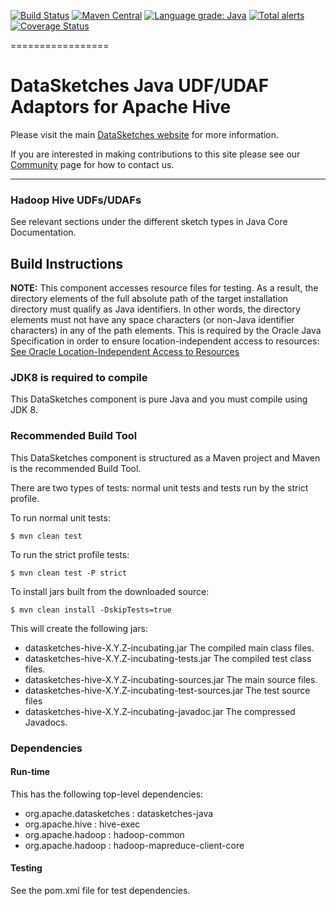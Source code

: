<!--
    Licensed to the Apache Software Foundation (ASF) under one
    or more contributor license agreements.  See the NOTICE file
    distributed with this work for additional information
    regarding copyright ownership.  The ASF licenses this file
    to you under the Apache License, Version 2.0 (the
    "License"); you may not use this file except in compliance
    with the License.  You may obtain a copy of the License at

      http://www.apache.org/licenses/LICENSE-2.0

    Unless required by applicable law or agreed to in writing,
    software distributed under the License is distributed on an
    "AS IS" BASIS, WITHOUT WARRANTIES OR CONDITIONS OF ANY
    KIND, either express or implied.  See the License for the
    specific language governing permissions and limitations
    under the License.
-->

[![Build Status](https://travis-ci.org/apache/datasketches-hive.svg?branch=master)](https://travis-ci.org/apache/datasketches-hive)
[![Maven Central](https://maven-badges.herokuapp.com/maven-central/org.apache.datasketches/datasketches-hive/badge.svg)](https://maven-badges.herokuapp.com/maven-central/org.apache.datasketches/datasketches-hive)
[![Language grade: Java](https://img.shields.io/lgtm/grade/java/g/apache/datasketches-hive.svg?logo=lgtm&logoWidth=18)](https://lgtm.com/projects/g/apache/datasketches-hive/context:java)
[![Total alerts](https://img.shields.io/lgtm/alerts/g/apache/datasketches-hive.svg?logo=lgtm&logoWidth=18)](https://lgtm.com/projects/g/apache/datasketches-hive/alerts/)
[![Coverage Status](https://coveralls.io/repos/github/apache/datasketches-hive/badge.svg?branch=master&service=github)](https://coveralls.io/github/apache/datasketches-hive?branch=master)

=================

# DataSketches Java UDF/UDAF Adaptors for Apache Hive 

Please visit the main [DataSketches website](https://datasketches.apache.org) for more information. 

If you are interested in making contributions to this site please see our [Community](https://datasketches.apache.org/docs/Community/) page for how to contact us.

---

### Hadoop Hive UDFs/UDAFs
See relevant sections under the different sketch types in Java Core Documentation.

## Build Instructions
__NOTE:__ This component accesses resource files for testing. As a result, the directory elements of the full absolute path of the target installation directory must qualify as Java identifiers. In other words, the directory elements must not have any space characters (or non-Java identifier characters) in any of the path elements. This is required by the Oracle Java Specification in order to ensure location-independent access to resources: [See Oracle Location-Independent Access to Resources](https://docs.oracle.com/javase/8/docs/technotes/guides/lang/resources.html)

### JDK8 is required to compile
This DataSketches component is pure Java and you must compile using JDK 8.

### Recommended Build Tool
This DataSketches component is structured as a Maven project and Maven is the recommended Build Tool.

There are two types of tests: normal unit tests and tests run by the strict profile.  

To run normal unit tests:

    $ mvn clean test

To run the strict profile tests:

    $ mvn clean test -P strict

To install jars built from the downloaded source:

    $ mvn clean install -DskipTests=true

This will create the following jars:

* datasketches-hive-X.Y.Z-incubating.jar The compiled main class files.
* datasketches-hive-X.Y.Z-incubating-tests.jar The compiled test class files.
* datasketches-hive-X.Y.Z-incubating-sources.jar The main source files.
* datasketches-hive-X.Y.Z-incubating-test-sources.jar The test source files
* datasketches-hive-X.Y.Z-incubating-javadoc.jar  The compressed Javadocs.

### Dependencies

#### Run-time
This has the following top-level dependencies:

* org.apache.datasketches : datasketches-java
* org.apache.hive : hive-exec
* org.apache.hadoop : hadoop-common
* org.apache.hadoop : hadoop-mapreduce-client-core

#### Testing
See the pom.xml file for test dependencies.

